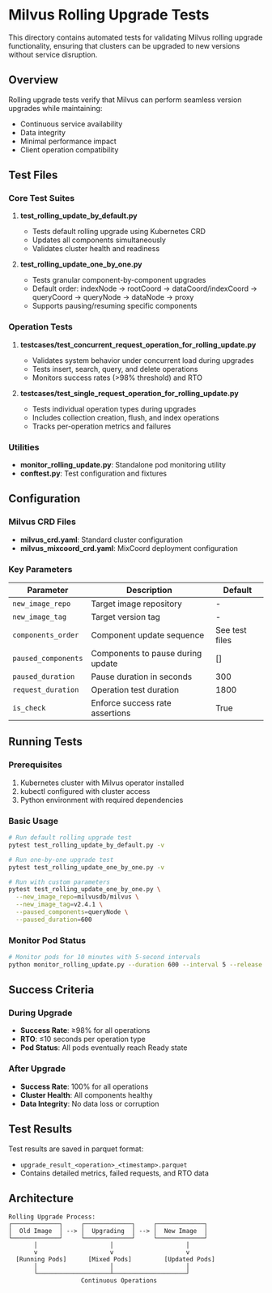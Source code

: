 # Milvus Rolling Upgrade Tests

This directory contains automated tests for validating Milvus rolling upgrade functionality, ensuring that clusters can be upgraded to new versions without service disruption.

## Overview

Rolling upgrade tests verify that Milvus can perform seamless version upgrades while maintaining:
- Continuous service availability
- Data integrity
- Minimal performance impact
- Client operation compatibility

## Test Files

### Core Test Suites

1. **test_rolling_update_by_default.py**
   - Tests default rolling upgrade using Kubernetes CRD
   - Updates all components simultaneously
   - Validates cluster health and readiness

2. **test_rolling_update_one_by_one.py**
   - Tests granular component-by-component upgrades
   - Default order: indexNode → rootCoord → dataCoord/indexCoord → queryCoord → queryNode → dataNode → proxy
   - Supports pausing/resuming specific components

### Operation Tests

1. **testcases/test_concurrent_request_operation_for_rolling_update.py**
   - Validates system behavior under concurrent load during upgrades
   - Tests insert, search, query, and delete operations
   - Monitors success rates (>98% threshold) and RTO

2. **testcases/test_single_request_operation_for_rolling_update.py**
   - Tests individual operation types during upgrades
   - Includes collection creation, flush, and index operations
   - Tracks per-operation metrics and failures

### Utilities

- **monitor_rolling_update.py**: Standalone pod monitoring utility
- **conftest.py**: Test configuration and fixtures

## Configuration

### Milvus CRD Files

- **milvus_crd.yaml**: Standard cluster configuration
- **milvus_mixcoord_crd.yaml**: MixCoord deployment configuration

### Key Parameters

| Parameter | Description | Default |
|-----------|-------------|---------|
| `new_image_repo` | Target image repository | - |
| `new_image_tag` | Target version tag | - |
| `components_order` | Component update sequence | See test files |
| `paused_components` | Components to pause during update | [] |
| `paused_duration` | Pause duration in seconds | 300 |
| `request_duration` | Operation test duration | 1800 |
| `is_check` | Enforce success rate assertions | True |

## Running Tests

### Prerequisites

1. Kubernetes cluster with Milvus operator installed
2. kubectl configured with cluster access
3. Python environment with required dependencies

### Basic Usage

```bash
# Run default rolling upgrade test
pytest test_rolling_update_by_default.py -v

# Run one-by-one upgrade test
pytest test_rolling_update_one_by_one.py -v

# Run with custom parameters
pytest test_rolling_update_one_by_one.py \
  --new_image_repo=milvusdb/milvus \
  --new_image_tag=v2.4.1 \
  --paused_components=queryNode \
  --paused_duration=600
```

### Monitor Pod Status

```bash
# Monitor pods for 10 minutes with 5-second intervals
python monitor_rolling_update.py --duration 600 --interval 5 --release my-release
```

## Success Criteria

### During Upgrade
- **Success Rate**: ≥98% for all operations
- **RTO**: ≤10 seconds per operation type
- **Pod Status**: All pods eventually reach Ready state

### After Upgrade
- **Success Rate**: 100% for all operations
- **Cluster Health**: All components healthy
- **Data Integrity**: No data loss or corruption

## Test Results

Test results are saved in parquet format:
- `upgrade_result_<operation>_<timestamp>.parquet`
- Contains detailed metrics, failed requests, and RTO data

## Architecture

```
Rolling Upgrade Process:
┌─────────────┐     ┌─────────────┐     ┌─────────────┐
│  Old Image  │ --> │  Upgrading  │ --> │  New Image  │
└─────────────┘     └─────────────┘     └─────────────┘
       │                    │                    │
       v                    v                    v
  [Running Pods]      [Mixed Pods]         [Updated Pods]
       │                    │                    │
       └────────────────────┴────────────────────┘
                    Continuous Operations
```
